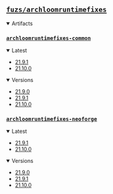 ## [`fuzs/archloomruntimefixes`](.)

<details open>
<summary>Artifacts</summary>

### [`archloomruntimefixes-common`](./archloomruntimefixes-common)
<details open>
<summary>Latest</summary>

- [21.9.1](./archloomruntimefixes-common/21.9.1)
- [21.10.0](./archloomruntimefixes-common/21.10.0)
</details>

<details open>
<summary>Versions</summary>

- [21.9.0](./archloomruntimefixes-common/21.9.0)
- [21.9.1](./archloomruntimefixes-common/21.9.1)
- [21.10.0](./archloomruntimefixes-common/21.10.0)
</details>

### [`archloomruntimefixes-neoforge`](./archloomruntimefixes-neoforge)
<details open>
<summary>Latest</summary>

- [21.9.1](./archloomruntimefixes-neoforge/21.9.1)
- [21.10.0](./archloomruntimefixes-neoforge/21.10.0)
</details>

<details open>
<summary>Versions</summary>

- [21.9.0](./archloomruntimefixes-neoforge/21.9.0)
- [21.9.1](./archloomruntimefixes-neoforge/21.9.1)
- [21.10.0](./archloomruntimefixes-neoforge/21.10.0)
</details>

</details>
